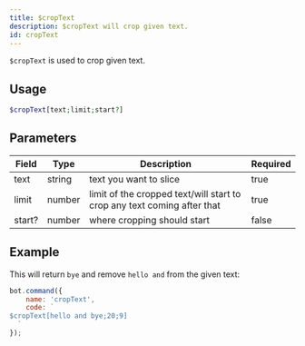 ```yaml
---
title: $cropText
description: $cropText will crop given text.
id: cropText
---
```


`$cropText` is used to crop given text.

## Usage

```php
$cropText[text;limit;start?]
```

## Parameters

| Field  | Type   | Description                                                             | Required |
|--------|--------|-------------------------------------------------------------------------|----------|
| text   | string | text you want to slice                                                  | true     |
| limit  | number | limit of the cropped text/will start to crop any text coming after that | true     |
| start? | number | where cropping should start                                             | false    |

## Example

This will return `bye` and remove `hello and` from the given text:

```javascript
bot.command({
    name: 'cropText',
    code: `
$cropText[hello and bye;20;9]
  `
});
```
